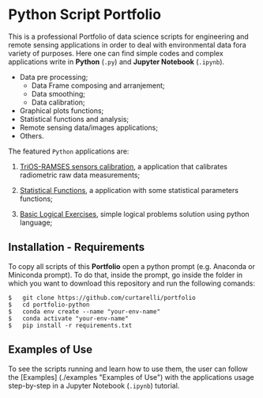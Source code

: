 # Python Script Portfolio
This is a professional Portfolio of data science scripts for engineering and remote sensing applications in order to deal with environmental data fora variety of purposes.
Here one can find simple codes and complex applications write in **Python** (`.py`) and **Jupyter Notebook** (`.ipynb`).

* Data pre processing;
	* Data Frame composing and arranjement;
	* Data smoothing;
	* Data calibration;
* Graphical plots functions;
* Statistical functions and analysis;
* Remote sensing data/images applications;
* Others.

The featured `Python` applications are:

1) [TriOS-RAMSES sensors calibration](./trios-ramses-calibration "trios-calibration application"), a application that calibrates radiometric raw data measurements;

2) [Statistical Functions](./statistical-functions "statistical-functions application"), a application with some statistical parameters functions;

3) [Basic Logical Exercises](./basic-logical-exercises "basic-logical-exercises application"), simple logical problems solution using python language;

## Installation - Requirements

To copy all scripts of this **Portfolio** open a python prompt (e.g. Anaconda or Miniconda prompt). To do that, inside the prompt, go inside the
folder in which you want to download this repository and run the following comands:

```
$	git clone https://github.com/curtarelli/portfolio
$	cd portfolio-python
$	conda env create --name "your-env-name"
$	conda activate "your-env-name"
$	pip install -r requirements.txt
```

## Examples of Use

To see the scripts running and learn how to use them, the user can follow the [Examples] (./examples "Examples of Use") with the applications usage step-by-step
in a Jupyter Notebook (`.ipynb`) tutorial.

